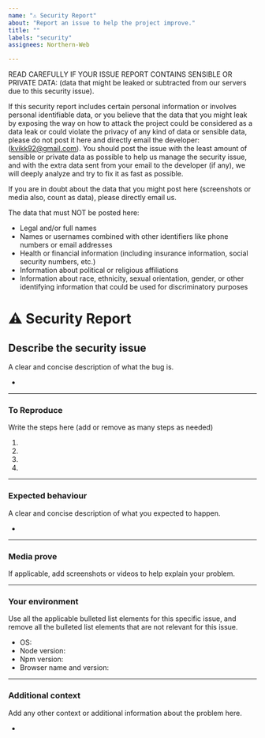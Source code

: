 ```yaml
---
name: "⚠️ Security Report"
about: "Report an issue to help the project improve."
title: ""
labels: "security"
assignees: Northern-Web

---
```


READ CAREFULLY IF YOUR ISSUE REPORT CONTAINS SENSIBLE OR PRIVATE DATA:
(data that might be leaked or subtracted from our servers due to this
security issue).

If this security report includes certain personal information or involves personal 
identifiable data, or you believe that the data that you might leak by exposing the 
way on how to attack the project could be considered as a data leak or could violate 
the privacy of any kind of data or sensible data, please do not post it here and directly
email the developer: (kvikk92@gmail.com). You should post the issue with the least amount of
sensible or private data as possible to help us manage the security issue, and
with the extra data sent from your email to the developer (if any), we will deeply
analyze and try to fix it as fast as possible.

If you are in doubt about the data that you might post here (screenshots or media
also, count as data), please directly email us.

The data that must NOT be posted here:

* Legal and/or full names
* Names or usernames combined with other identifiers like phone numbers or email addresses
* Health or financial information (including insurance information, social security numbers, etc.)
* Information about political or religious affiliations
* Information about race, ethnicity, sexual orientation, gender, or other identifying information that could be used for discriminatory purposes


# **⚠️ Security Report**

## **Describe the security issue**
A clear and concise description of what the bug is.

*

---

### **To Reproduce**

<!-- Steps to reproduce the error:
(e.g.:)
1. Use x argument / navigate to
2. Fill this information
3. Go to...
4. See error -->

Write the steps here (add or remove as many steps as needed)

1.
2.
3.
4.

---

### **Expected behaviour**
A clear and concise description of what you expected to happen.

*

---

### **Media prove**
If applicable, add screenshots or videos to help explain your problem.

---

### **Your environment**
Use all the applicable bulleted list elements for this specific issue,
and remove all the bulleted list elements that are not relevant for this issue.

* OS: <!--[e.g. Ubuntu 5.4.0-26-generic x86_64 / Windows 1904 ...]-->
* Node version:
* Npm version:
* Browser name and version:

---

### **Additional context**
Add any other context or additional information about the problem here.

*